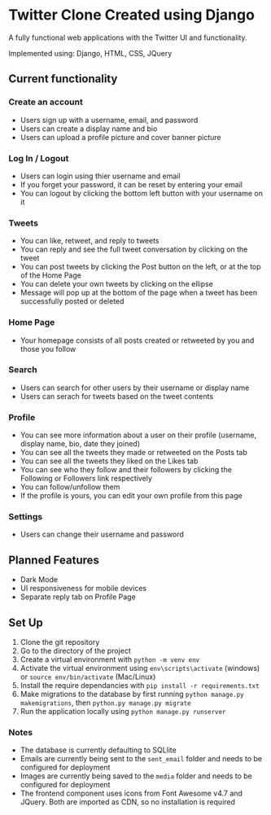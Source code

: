 # Twitter Clone Created using Django
A fully functional web applications with the Twitter UI and functionality.

Implemented using: Django, HTML, CSS, JQuery

## Current functionality
### Create an account
- Users sign up with a username, email, and password
- Users can create a display name and bio
- Users can upload a profile picture and cover banner picture 

### Log In / Logout
- Users can login using thier username and email
- If you forget your password, it can be reset by entering your email
- You can logout by clicking the bottom left button with your username on it

### Tweets
- You can like, retweet, and reply to tweets
- You can reply and see the full tweet conversation by clicking on the tweet
- You can post tweets by clicking the Post button on the left, or at the top of the Home Page
- You can delete your own tweets by clicking on the ellipse
- Message will pop up at the bottom of the page when a tweet has been successfully posted or deleted

### Home Page
- Your homepage consists of all posts created or retweeted by you and those you follow

### Search
- Users can search for other users by their username or display name
- Users can serach for tweets based on the tweet contents

### Profile
- You can see more information about a user on their profile (username, display name, bio, date they joined)
- You can see all the tweets they made or retweeted on the Posts tab
- You can see all the tweets they liked on the Likes tab
- You can see who they follow and their followers by clicking the Following or Followers link respectively
- You can follow/unfollow them
- If the profile is yours, you can edit your own profile from this page

### Settings
- Users can change their username and password 

## Planned Features
- Dark Mode
- UI responsiveness for mobile devices
- Separate reply tab on Profile Page

## Set Up
1. Clone the git repository
2. Go to the directory of the project
3. Create a virtual environment with `python -m venv env`
4. Activate the virtual environment using `env\scripts\activate` (windows) or `source env/bin/activate` (Mac/Linux)
5. Install the require dependancies with `pip install -r requirements.txt`
6. Make migrations to the database by first running `python manage.py makemigrations`, then `python.py manage.py migrate`
7. Run the application locally using `python manage.py runserver`

### Notes
- The database is currently defaulting to SQLlite
- Emails are currently being sent to the `sent_email` folder and needs to be configured for deployment
- Images are currently being saved to the `media` folder and needs to be configured for deployment
- The frontend component uses icons from Font Awesome v4.7 and JQuery. Both are imported as CDN, so no installation is required
